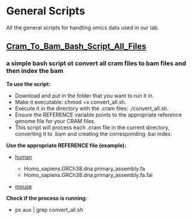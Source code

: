 # General Scripts

All the general scripts for handling omics data used in our lab.


## [Cram_To_Bam_Bash_Script_All_Files](General_Genomics_Scripts/convert_all.sh)
### a simple bash script ot convert all cram files to bam files and then index the bam

**To use the script:**

- Download and put in the folder that you want to run it in.
- Make it executable: chmod +x convert_all.sh.
- Execute it in the directory with the .cram files: ./convert_all.sh.
- Ensure the REFERENCE variable points to the appropriate reference genome file for your CRAM files.
- This script will process each .cram file in the current directory, converting it to .bam and creating the corresponding .bai index.

**Use the appropriate REFERENCE file (example):**

- [human](https://ftp.ensembl.org/pub/release-110/fasta/homo_sapiens/dna/)
  - Homo_sapiens.GRCh38.dna.primary_assembly.fa
  - Homo_sapiens.GRCh38.dna.primary_assembly.fa.fai

- [mouse](https://ftp.ensembl.org/pub/release-110/fasta/mus_musculus/dna/)


**Check if the process is running:**
- ps aux | grep convert_all.sh

